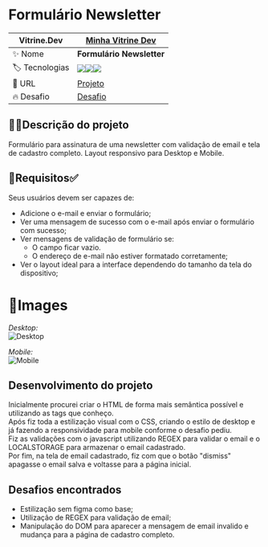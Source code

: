 # Formulário Newsletter
  
</div>

|  Vitrine.Dev |  [Minha Vitrine Dev](https://cursos.alura.com.br/vitrinedev/matheusporezeli)   |
| -------------  | --- |
| :sparkles: Nome        | **Formulário Newsletter**
| :label: Tecnologias |   <img src="https://img.shields.io/badge/HTML5-E34F26?style=for-the-badge&logo=html5&logoColor=white"><img src="https://img.shields.io/badge/CSS3-1572B6?style=for-the-badge&logo=css3&logoColor=white"><img src="https://img.shields.io/badge/JavaScript-F7DF1E?style=for-the-badge&logo=javascript&logoColor=black">
| :rocket: URL         | [Projeto](newsletter-signup-form-five.vercel.app)
| :fire: Desafio     | [Desafio](https://www.frontendmentor.io/challenges/newsletter-signup-form-with-success-message-3FC1AZbNrv)


## 👨‍🏫Descrição do projeto

Formulário para assinatura de uma newsletter com validação de email e tela de cadastro completo.
Layout responsivo para Desktop e Mobile.

## 📝Requisitos✅

Seus usuários devem ser capazes de:

- Adicione o e-mail e enviar o formulário;<br>
- Ver uma mensagem de sucesso com o e-mail após enviar o formulário com sucesso;<br>
- Ver mensagens de validação de formulário se:<br>
  - O campo ficar vazio.<br>
  - O endereço de e-mail não estiver formatado corretamente;<br>
- Ver o layout ideal para a interface dependendo do tamanho da tela do dispositivo;<br>

# 📸Images
*Desktop:<br>*
![Desktop](https://github.com/matheusporezeli/Newsletter-signup-form/assets/112051389/254ba749-9cb1-4d66-ab03-01d1bb0b961d#vitrinidev)<br>

*Mobile:<br>*
![Mobile](https://github.com/matheusporezeli/Newsletter-signup-form/assets/112051389/4815590c-385e-498f-8d54-565157f9a24f)<br>

## Desenvolvimento do projeto

Inicialmente procurei criar o HTML de forma mais semântica possível e utilizando as tags que conheço.<br>
Após fiz toda a estilização visual com o CSS, criando o estilo de desktop e já fazendo a responsividade para mobile conforme o desafio pediu.<br>
Fiz as validações com o javascript utilizando REGEX para validar o email e o LOCALSTORAGE para armazenar o email cadastrado.<br>
Por fim, na tela de email cadastrado, fiz com que o botão "dismiss" apagasse o email salva e voltasse para a página inicial.<br>

## Desafios encontrados

- Estilização sem figma como base;<br>
- Utilização de REGEX para validação de email;
- Manipulação do DOM para aparecer a mensagem de email invalido e mudança para a página de cadastro completo.
